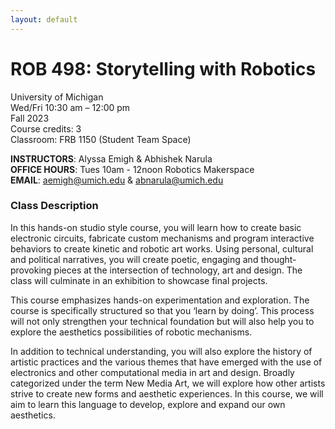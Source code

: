 ```yaml
---
layout: default
---
```



# ROB 498: Storytelling with Robotics
University of Michigan  
Wed/Fri 10:30 am – 12:00 pm  
Fall 2023  
Course credits: 3  
Classroom: FRB 1150 (Student Team Space)

**INSTRUCTORS**: Alyssa Emigh & Abhishek Narula  
**OFFICE HOURS**: Tues 10am - 12noon Robotics Makerspace  
**EMAIL**: aemigh@umich.edu & abnarula@umich.edu

### Class Description

In this hands-on studio style course, you will learn how to create basic electronic circuits, fabricate custom mechanisms and program interactive behaviors to create kinetic and robotic art works. Using personal, cultural and political narratives, you will create poetic, engaging and thought-provoking pieces at the intersection of technology, art and design. The class will culminate in an exhibition to showcase final projects.  

This course emphasizes hands-on experimentation and exploration. The course is specifically structured so that you ‘learn by doing’. This process will not only strengthen your technical foundation but will also help you to explore the aesthetics possibilities of robotic mechanisms.

In addition to technical understanding, you will also explore the history of artistic practices and the various themes that have emerged with the use of electronics and other computational media in art and design. Broadly categorized under the term New Media Art, we will explore
how other artists strive to create new forms and aesthetic experiences. In this course, we will aim to learn this language to develop, explore and expand our own aesthetics.
